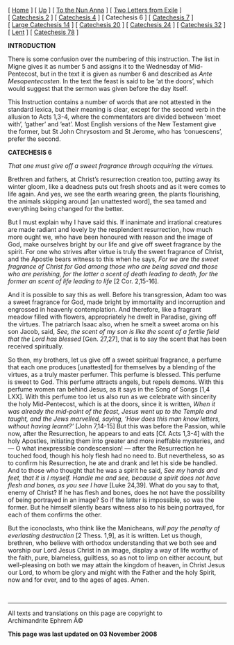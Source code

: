 \[ [Home](index.md) \] \[ [Up](theodore.md) \]
\[ [To the Nun Anna](Anna-ep.md) \]
\[ [Two Letters from Exile](exile-epp.md) \]
\[ [Catechesis 2](ths02.md) \] \[ [Catechesis 4](ths04.md) \]
\[ Catechesis 6 \] \[ [Catechesis 7](ths07.md) \]
\[ [Large Catechesis 14](ths14l.md) \] \[ [Catechesis 20](ths20.md) \]
\[ [Catechesis 24](ths24.md) \] \[ [Catechesis 32](ths32.md) \]
\[ [Lent](lent.md) \] \[ [Catechesis 78](Ths78.md) \]

**INTRODUCTION**

There is some confusion over the numbering of this instruction. The list
in Migne gives it as number 5 and assigns it to the Wednesday of
Mid-Pentecost, but in the text it is given as number 6 and described as
*Ante Mesopentecosten.* In the text the feast is said to be ‘at the
doors’, which would suggest that the sermon was given before the day
itself.

This Instruction contains a number of words that are not attested in the
standard lexica, but their meaning is clear, except for the second verb
in the allusion to Acts 1,3-4, where the commentators are divided
between ‘meet with’, ‘gather’ and ‘eat’. Most English versions of the
New Testament give the former, but St John Chrysostom and St Jerome, who
has ‘conuescens’, prefer the second.

****CATECHESIS 6****

*That one must give off a sweet fragrance through acquiring the
virtues.*

Brethren and fathers, at Christ’s resurrection creation too, putting
away its winter gloom, like a deadness puts out fresh shoots and as it
were comes to life again. And yes, we see the earth wearing green, the
plants flourishing, the animals skipping around \[an unattested word\],
the sea tamed and everything being changed for the better.

But I must explain why I have said this. If inanimate and irrational
creatures are made radiant and lovely by the resplendent resurrection,
how much more ought we, who have been honoured with reason and the image
of God, make ourselves bright by our life and give off sweet fragrance
by the spirit. For one who strives after virtue is truly the sweet
fragrance of Christ, and the Apostle bears witness to this when he says,
*For we are the sweet fragrance of Christ for God among those who are
being saved and those who are perishing, for the latter a scent of death
leading to death, for the former an scent of life leading to life* \[2
Cor. 2,15-16\].

And it is possible to say this as well. Before his transgression, Adam
too was a sweet fragrance for God, made bright by immortality and
incorruption and engrossed in heavenly contemplation. And therefore,
like a fragrant meadow filled with flowers, appropriately he dwelt in
Paradise, giving off the virtues. The patriarch Isaac also, when he
smelt a sweet aroma on his son Jacob, said, *See, the scent of my son is
like the scent of a fertile field that the Lord has blessed* \[Gen.
27,27\], that is to say the scent that has been received spiritually.

So then, my brothers, let us give off a sweet spiritual fragrance, a
perfume that each one produces \[unattested\] for themselves by a
blending of the virtues, as a truly master perfumer. This perfume is
blessed. This perfume is sweet to God. This perfume attracts angels, but
repels demons. With this perfume women ran behind Jesus, as it says in
the Song of Songs \[1,4 LXX\]. With this perfume too let us also run as
we celebrate with sincerity the holy Mid-Pentecost, which is at the
doors, since it is written, *When it was already the mid-point of the
feast, Jesus went up to the Temple and taught, and the Jews marvelled,
saying, ‘How does this man know letters, without having learnt?’* \[John
7,14-15\] But this was before the Passion, while now, after the
Resurrection, he appears to and eats \[Cf. Acts 1,3-4\] with the holy
Apostles, initiating them into greater and more ineffable mysteries, and
— O what inexpressible condescension! — after the Resurrection he
touched food, though his holy flesh had no need to. But nevertheless, so
as to confirm his Resurrection, he ate and drank and let his side be
handled. And to those who thought that he was a spirit he said, *See my
hands and feet, that it is I myself. Handle me and see, because a spirit
does not have flesh and bones, as you see I have* \[Luke 24,39\]. What
do you say to that, enemy of Christ? If he has flesh and bones, does he
not have the possibility of being portrayed in an image? So if the
latter is impossible, so was the former. But he himself silently bears
witness also to his being portrayed, for each of them confirms the
other.

But the iconoclasts, who think like the Manicheans, *will pay the
penalty of everlasting destruction* \[2 Thess. 1,9\], as it is written.
Let us though, brethren, who believe with orthodox understanding that we
both see and worship our Lord Jesus Christ in an image, display a way of
life worthy of the faith, pure, blameless, guiltless, so as not to limp
on either account, but well-pleasing on both we may attain the kingdom
of heaven, in Christ Jesus our Lord, to whom be glory and might with the
Father and the holy Spirit, now and for ever, and to the ages of ages.
Amen.

  

------------------------------------------------------------------------

All texts and translations on this page are copyright to\
Archimandrite Ephrem Â©

**This page was last updated on 03 November 2008**
